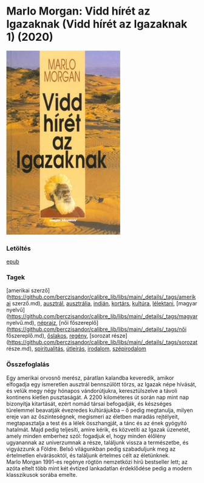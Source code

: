 # <a name="id_1010">Marlo Morgan: Vidd hírét az Igazaknak (Vidd hírét az Igazaknak 1) (2020)</a>
<img src="https://github.com/BercziSandor/calibre_lib/raw/main/libs/main/Marlo%20Morgan/Vidd%20hiret%20az%20Igazaknak%20%281010%29/cover.jpg" alt="cover" width="300"/>

### Letöltés
[epub](https://github.com/BercziSandor/calibre_lib/raw/main/libs/main/Marlo%20Morgan/Vidd%20hiret%20az%20Igazaknak%20%281010%29/Vidd%20hiret%20az%20Igazaknak%20-%20Marlo%20Morgan.epub)

### Tagek
[amerikai szerző](https://github.com/berczisandor/calibre_lib/libs/main/_details/_tags/amerikai szerző.md), [ausztrál](https://github.com/berczisandor/calibre_lib/libs/main/_details/_tags/ausztrál.md), [ausztrália](https://github.com/berczisandor/calibre_lib/libs/main/_details/_tags/ausztrália.md), [indián](https://github.com/berczisandor/calibre_lib/libs/main/_details/_tags/indián.md), [kortárs](https://github.com/berczisandor/calibre_lib/libs/main/_details/_tags/kortárs.md), [kultúra](https://github.com/berczisandor/calibre_lib/libs/main/_details/_tags/kultúra.md), [lélektani](https://github.com/berczisandor/calibre_lib/libs/main/_details/_tags/lélektani.md), [magyar nyelvű](https://github.com/berczisandor/calibre_lib/libs/main/_details/_tags/magyar nyelvű.md), [néprajz](https://github.com/berczisandor/calibre_lib/libs/main/_details/_tags/néprajz.md), [női főszereplő](https://github.com/berczisandor/calibre_lib/libs/main/_details/_tags/női főszereplő.md), [őslakos](https://github.com/berczisandor/calibre_lib/libs/main/_details/_tags/őslakos.md), [regény](https://github.com/berczisandor/calibre_lib/libs/main/_details/_tags/regény.md), [sorozat része](https://github.com/berczisandor/calibre_lib/libs/main/_details/_tags/sorozat része.md), [spiritualitás](https://github.com/berczisandor/calibre_lib/libs/main/_details/_tags/spiritualitás.md), [útleírás](https://github.com/berczisandor/calibre_lib/libs/main/_details/_tags/útleírás.md), [irodalom](https://github.com/berczisandor/calibre_lib/libs/main/_details/_tags/irodalom.md), [szépirodalom](https://github.com/berczisandor/calibre_lib/libs/main/_details/_tags/szépirodalom.md)

### Összefoglalás
<div>
<p>Egy ​amerikai orvosnő merész, páratlan kalandba keveredik, amikor elfogadja egy ismeretlen ausztrál bennszülött törzs, az Igazak népe hívását, és velük megy négy hónapos vándorútjukra, keresztülszelve a távoli kontinens kietlen pusztaságát. A 2200 kilométeres út során nap mint nap bizonyítja kitartását, ezért nomád társai befogadják, és készséges türelemmel beavatják évezredes kultúrájukba – ő pedig megtanulja, milyen ereje van az őszinteségnek, megismeri az életben maradás rejtélyeit, megtapasztalja a test és a lélek összhangját, a tánc és az ének gyógyító hatalmát. Majd pedig teljesíti, amire kérik, és közvetíti az Igazak üzenetét, amely minden emberhez szól: fogadjuk el, hogy minden élőlény ugyanannak az univerzumnak a része, találjunk vissza a természetbe, és vigyázzunk a Földre. Belső világunkban pedig szabaduljunk meg az értelmetlen elvárásoktól, és találjunk értelmes célt az életünknek.<br>Marlo Morgan 1991-es regénye rögtön nemzetközi hírű bestseller lett; az azóta eltelt több mint két évtized lankadatlan érdeklődése pedig a modern klasszikusok sorába emelte.</p></div>


